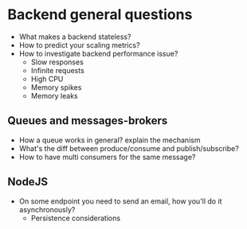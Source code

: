 # Backend general questions 

* What makes a backend stateless?
* How to predict your scaling metrics?
* How to investigate backend performance issue?
  * Slow responses
  * Infinite requests
  * High CPU
  * Memory spikes
  * Memory leaks
  
## Queues and messages-brokers

* How a queue works in general? explain the mechanism
* What's the diff between produce/consume and publish/subscribe?
* How to have multi consumers for the same message?

## NodeJS

* On some endpoint you need to send an email, how you'll do it asynchronously?
  * Persistence considerations









